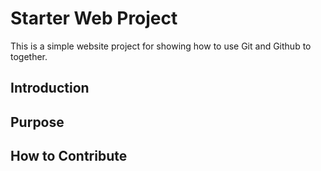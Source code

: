 # Starter Web Project

This is a simple website project for showing how to use Git and Github to together.

## Introduction

## Purpose

## How to Contribute